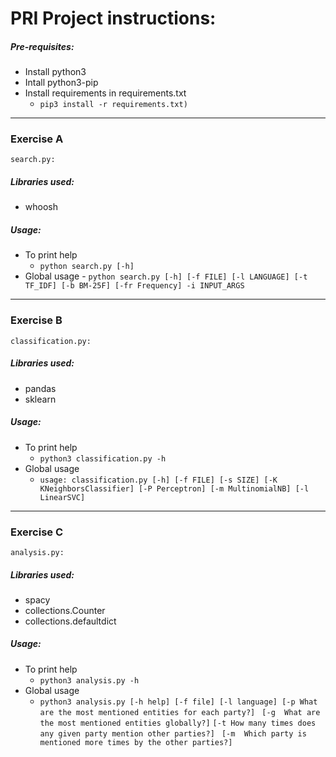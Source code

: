 # PRI Project instructions:

##### Pre-requisites:

 - Install python3
 - Intall python3-pip
 - Install requirements in requirements.txt
    - ```pip3 install -r requirements.txt)```
 
 ---

### Exercise A

````search.py:````


##### Libraries used:

 - whoosh
 
 ##### Usage:
 
 - To print help
    - ````python search.py [-h] ````
 - Global usage
        - ````python search.py [-h] [-f FILE] [-l LANGUAGE] [-t TF_IDF] [-b BM-25F] [-fr Frequency] -i INPUT_ARGS````
 ---
 
### Exercise B
````classification.py:````


##### Libraries used:

 - pandas
 - sklearn
 
 ##### Usage:
 
  - To print help
    - ````python3 classification.py -h````
 - Global usage
    - ```usage: classification.py [-h] [-f FILE] [-s SIZE] [-K KNeighborsClassifier] [-P Perceptron] [-m MultinomialNB] [-l LinearSVC]```

 ---
 
### Exercise C
````analysis.py:````
 
##### Libraries used:

 - spacy
 - collections.Counter
 - collections.defaultdict
 
 
 ##### Usage:
 
 - To print help
    - ````python3 analysis.py -h````
 - Global usage
    - ```python3 analysis.py [-h help] [-f file] [-l language] [-p What are the most mentioned entities for each party?]```
  ``` [-g  What are the most mentioned entities globally?]``` 
  ```[-t How many times does any given party mention other parties?] ```
  ```[-m  Which party is mentioned more times by the other parties?]```

